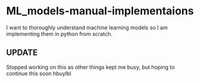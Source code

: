 # ML_models-manual-implementaions
I want to thoroughly understand machine learning models so I am implementing them in python from scratch.


## UPDATE

Stopped working on this as other things kept me busy, but hoping to continue this soon
hbuylbl
